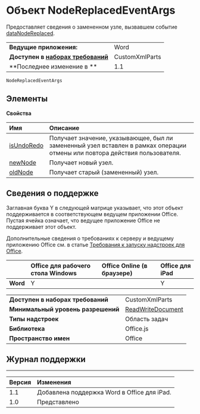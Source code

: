 
# Объект NodeReplacedEventArgs
Предоставляет сведения о замененном узле, вызвавшем событие [dataNodeReplaced](../../reference/shared/customxmlpart.datanodereplaced.event.md).

|||
|:-----|:-----|
|**Ведущие приложения:**|Word|
|**Доступен в [наборах требований](../../docs/overview/specify-office-hosts-and-api-requirements.md)**|CustomXmlParts|
|**Последнее изменение в **|1.1|

```
NodeReplacedEventArgs
```


## Элементы


**Свойства**


|**Имя**|**Описание**|
|:-----|:-----|
|[isUndoRedo](../../reference/shared/customxmlpart.isundoredo.md)|Получает значение, указывающее, был ли замененный узел вставлен в рамках операции отмены или повтора действия пользователя.|
|[newNode](../../reference/shared/customxmlpart.newnode.md)|Получает новый узел.|
|[oldNode](../../reference/shared/customxmlpart.oldnode.md)|Получает старый (замененный) узел.|

## Сведения о поддержке


Заглавная буква Y в следующей матрице указывает, что этот объект поддерживается в соответствующем ведущем приложении Office. Пустая ячейка означает, что ведущее приложение Office не поддерживает этот объект.

Дополнительные сведения о требованиях к серверу и ведущему приложению Office см. в статье [Требования к запуску надстроек для Office](../../docs/overview/requirements-for-running-office-add-ins.md).


||**Office для рабочего стола Windows**|**Office Online (в браузере)**|**Office для iPad**|
|:-----|:-----|:-----|:-----|
|**Word**|Y||Y|

|||
|:-----|:-----|
|**Доступен в наборах требований**|CustomXmlParts|
|**Минимальный уровень разрешений**|[ReadWriteDocument](../../docs/develop/requesting-permissions-for-api-use-in-content-and-task-pane-add-ins.md)|
|**Типы надстроек**|Область задач|
|**Библиотека**|Office.js|
|**Пространство имен**|Office|

## Журнал поддержки



****


|**Версия**|**Изменения**|
|:-----|:-----|
|1.1|Добавлена поддержка Word в Office для iPad.|
|1.0|Представлено|
